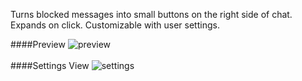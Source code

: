 Turns blocked messages into small buttons on the right side of chat. Expands on click. Customizable with user settings.



####Preview
![preview](https://satoru8.github.io/AdjustableGuilds/Assets/)
<br><br>
####Settings View
![settings](https://satoru8.github.io/AutoHideGuildsChannels/Assets/)